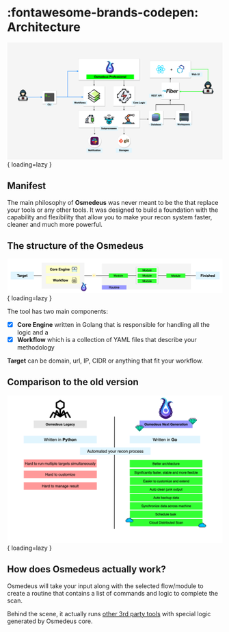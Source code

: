 # :fontawesome-brands-codepen: Architecture

![intro](static/architecture/architecture.png){ loading=lazy }

## Manifest

The main philosophy of **Osmedeus** was never meant to be the that replace your tools or any other tools.
It was designed to build a foundation with the capability and flexibility that allow you to make your recon system faster, cleaner and much more powerful.

## The structure of the Osmedeus

![intro](static/architecture/routine.png){ loading=lazy }

The tool has two main components:

- [x] **Core Engine** written in Golang that is responsible for handling all the logic and a 
- [x] **Workflow** which is a collection of YAML files that describe your methodology

**Target** can be domain, url, IP, CIDR or anything that fit your workflow.

## Comparison to the old version

![intro](static/architecture/comparison.png){ loading=lazy }

## How does Osmedeus actually work?

Osmedeus will take your input along with the selected flow/module to create a routine that contains a list of commands and logic to complete the scan.

Behind the scene, it actually runs [other 3rd party tools](/workflow/default-workflow/) with special logic generated by Osmedeus core.
